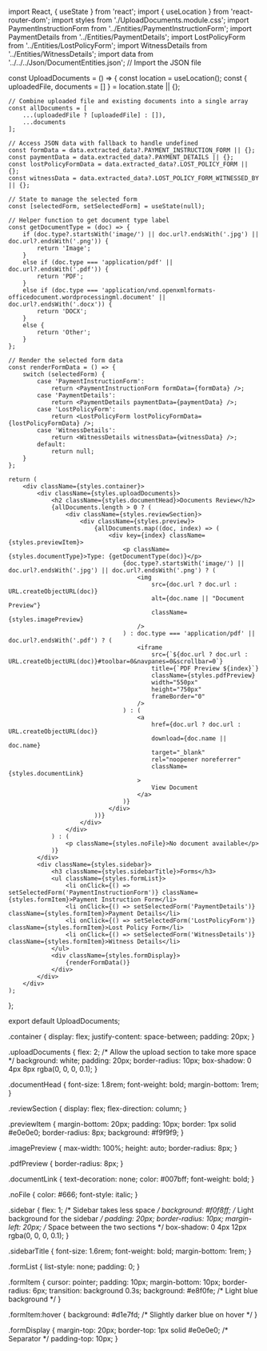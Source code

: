 import React, { useState } from 'react';
import { useLocation } from 'react-router-dom';
import styles from './UploadDocuments.module.css';
import PaymentInstructionForm from '../Entities/PaymentInstructionForm';
import PaymentDetails from '../Entities/PaymentDetails';
import LostPolicyForm from '../Entities/LostPolicyForm';
import WitnessDetails from '../Entities/WitnessDetails';
import data from '../../../Json/DocumentEntities.json'; // Import the JSON file

const UploadDocuments = () => {
    const location = useLocation();
    const { uploadedFile, documents = [] } = location.state || {};

    // Combine uploaded file and existing documents into a single array
    const allDocuments = [
        ...(uploadedFile ? [uploadedFile] : []),
        ...documents
    ];

    // Access JSON data with fallback to handle undefined
    const formData = data.extracted_data?.PAYMENT_INSTRUCTION_FORM || {};
    const paymentData = data.extracted_data?.PAYMENT_DETAILS || {};
    const lostPolicyFormData = data.extracted_data?.LOST_POLICY_FORM || {};
    const witnessData = data.extracted_data?.LOST_POLICY_FORM_WITNESSED_BY || {};

    // State to manage the selected form
    const [selectedForm, setSelectedForm] = useState(null);

    // Helper function to get document type label
    const getDocumentType = (doc) => {
        if (doc.type?.startsWith('image/') || doc.url?.endsWith('.jpg') || doc.url?.endsWith('.png')) {
            return 'Image';
        }
        else if (doc.type === 'application/pdf' || doc.url?.endsWith('.pdf')) {
            return 'PDF';
        }
        else if (doc.type === 'application/vnd.openxmlformats-officedocument.wordprocessingml.document' || doc.url?.endsWith('.docx')) {
            return 'DOCX';
        }
        else {
            return 'Other';
        }
    };

    // Render the selected form data
    const renderFormData = () => {
        switch (selectedForm) {
            case 'PaymentInstructionForm':
                return <PaymentInstructionForm formData={formData} />;
            case 'PaymentDetails':
                return <PaymentDetails paymentData={paymentData} />;
            case 'LostPolicyForm':
                return <LostPolicyForm lostPolicyFormData={lostPolicyFormData} />;
            case 'WitnessDetails':
                return <WitnessDetails witnessData={witnessData} />;
            default:
                return null;
        }
    };

    return (
        <div className={styles.container}>
            <div className={styles.uploadDocuments}>
                <h2 className={styles.documentHead}>Documents Review</h2>
                {allDocuments.length > 0 ? (
                    <div className={styles.reviewSection}>
                        <div className={styles.preview}>
                            {allDocuments.map((doc, index) => (
                                <div key={index} className={styles.previewItem}>
                                    <p className={styles.documentType}>Type: {getDocumentType(doc)}</p>
                                    {doc.type?.startsWith('image/') || doc.url?.endsWith('.jpg') || doc.url?.endsWith('.png') ? (
                                        <img
                                            src={doc.url ? doc.url : URL.createObjectURL(doc)}
                                            alt={doc.name || "Document Preview"}
                                            className={styles.imagePreview}
                                        />
                                    ) : doc.type === 'application/pdf' || doc.url?.endsWith('.pdf') ? (
                                        <iframe
                                            src={`${doc.url ? doc.url : URL.createObjectURL(doc)}#toolbar=0&navpanes=0&scrollbar=0`}
                                            title={`PDF Preview ${index}`}
                                            className={styles.pdfPreview}
                                            width="550px"
                                            height="750px"
                                            frameBorder="0"
                                        />
                                    ) : (
                                        <a
                                            href={doc.url ? doc.url : URL.createObjectURL(doc)}
                                            download={doc.name || doc.name}
                                            target="_blank"
                                            rel="noopener noreferrer"
                                            className={styles.documentLink}
                                        >
                                            View Document
                                        </a>
                                    )}
                                </div>
                            ))}
                        </div>
                    </div>
                ) : (
                    <p className={styles.noFile}>No document available</p>
                )}
            </div>
            <div className={styles.sidebar}>
                <h3 className={styles.sidebarTitle}>Forms</h3>
                <ul className={styles.formList}>
                    <li onClick={() => setSelectedForm('PaymentInstructionForm')} className={styles.formItem}>Payment Instruction Form</li>
                    <li onClick={() => setSelectedForm('PaymentDetails')} className={styles.formItem}>Payment Details</li>
                    <li onClick={() => setSelectedForm('LostPolicyForm')} className={styles.formItem}>Lost Policy Form</li>
                    <li onClick={() => setSelectedForm('WitnessDetails')} className={styles.formItem}>Witness Details</li>
                </ul>
                <div className={styles.formDisplay}>
                    {renderFormData()}
                </div>
            </div>
        </div>
    );
};

export default UploadDocuments;


.container {
    display: flex;
    justify-content: space-between;
    padding: 20px;
}

.uploadDocuments {
    flex: 2; /* Allow the upload section to take more space */
    background: white;
    padding: 20px;
    border-radius: 10px;
    box-shadow: 0 4px 8px rgba(0, 0, 0, 0.1);
}

.documentHead {
    font-size: 1.8rem;
    font-weight: bold;
    margin-bottom: 1rem;
}

.reviewSection {
    display: flex;
    flex-direction: column;
}

.previewItem {
    margin-bottom: 20px;
    padding: 10px;
    border: 1px solid #e0e0e0;
    border-radius: 8px;
    background: #f9f9f9;
}

.imagePreview {
    max-width: 100%;
    height: auto;
    border-radius: 8px;
}

.pdfPreview {
    border-radius: 8px;
}

.documentLink {
    text-decoration: none;
    color: #007bff;
    font-weight: bold;
}

.noFile {
    color: #666;
    font-style: italic;
}

.sidebar {
    flex: 1; /* Sidebar takes less space */
    background: #f0f8ff; /* Light background for the sidebar */
    padding: 20px;
    border-radius: 10px;
    margin-left: 20px; /* Space between the two sections */
    box-shadow: 0 4px 12px rgba(0, 0, 0, 0.1);
}

.sidebarTitle {
    font-size: 1.6rem;
    font-weight: bold;
    margin-bottom: 1rem;
}

.formList {
    list-style: none;
    padding: 0;
}

.formItem {
    cursor: pointer;
    padding: 10px;
    margin-bottom: 10px;
    border-radius: 6px;
    transition: background 0.3s;
    background: #e8f0fe; /* Light blue background */
}

.formItem:hover {
    background: #d1e7fd; /* Slightly darker blue on hover */
}

.formDisplay {
    margin-top: 20px;
    border-top: 1px solid #e0e0e0; /* Separator */
    padding-top: 10px;
}
